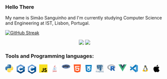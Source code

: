 ### Hello There

My name is Simão Sanguinho and I'm currently studying Computer Science and Engineering at IST, Lisbon, Portugal.

[![GitHub Streak](https://streak-stats.demolab.com?user=simaosanguinho&theme=dark&hide_border=true)](https://git.io/streak-stats)

<div align="center">
  <img height="180em" src="https://github-readme-stats.vercel.app/api?username=simaosanguinho&show_icons=true&theme=tokyonight&include_all_commits=true&count_private=true"/>
  <img height="180em" src="https://github-readme-stats.vercel.app/api/top-langs/?username=simaosanguinho&layout=compact&langs_count=7&theme=tokyonight"/>
</div>
  
### Tools and Programming languages:

<p align="left">

<img align="left" alt="Python" width="26px" src="/assets/python.png" style="padding-right:10px;" />
<img align="left" alt="CPP" width="26px" src="/assets/cpp.png" style="padding-right:10px;" />

<img align="left" alt="C" width="26px" height="30px" src="/assets/c.png" style="padding-right:10px;" />

<img align="left" alt="JavaScript" width="26px" src="/assets/javascript.png" style="padding-right:10px;" />

<img align="left" alt="Java" width="26px" src="/assets/java.png" style="padding-right:10px;" />

<img align="left" alt="PHP" width="26px" src="/assets/php.png" style="padding-right:10px;" />

<img align="left" alt="HTML" width="26px" src="/assets/html.png" style="padding-right:10px;" />

<img align="left" alt="CSS" width="26px" src="/assets/css.png" style="padding-right:10px;" />

<img align="left" alt="PSQL" width="26px" src="/assets/psql.png" style="padding-right:10px;" />

<img align="left" alt="R" width="26px" src="/assets/r.png" style="padding-right:10px;" />

<img align="left" alt="Vue" width="26px" src="/assets/vue.png" style="padding-right:10px;" />

<img align="left" alt="VScode" width="26px" src="/assets/vscode.png" style="padding-right:10px;" />

<img align="left" alt="linux" width="26px" src="/assets/linux.png" style="padding-right:10px;" />

<img align="left" alt="Apple" width="26px" src="/assets/apple.png" style="padding-right:10px;" />




&emsp; 
</p>
